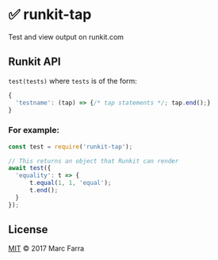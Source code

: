 # ✅ runkit-tap

Test and view output on runkit.com

## Runkit API

`test(tests)` where `tests` is of the form:
```js
{
  'testname': (tap) => {/* tap statements */; tap.end();}
}
```

### For example: 
```js
const test = require('runkit-tap');

// This returns an object that Runkit can render
await test({
  'equality': t => {
      t.equal(1, 1, 'equal');
      t.end();
  }
});
```

## License
[MIT](LICENSE.md) © 2017 Marc Farra